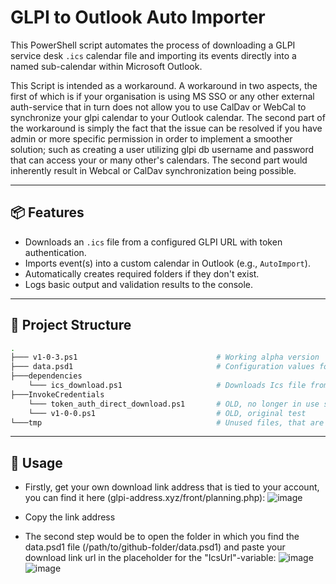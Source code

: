 # GLPI to Outlook Auto Importer

This PowerShell script automates the process of downloading a GLPI service desk `.ics` calendar file and importing its events directly into a named sub-calendar within Microsoft Outlook.

This Script is intended as a workaround. A workaround in two aspects, the first of which is if your organisation is using MS SSO or any other external auth-service that in turn does not allow you to use CalDav or WebCal to synchronize your glpi calendar to your Outlook calendar. The second part of the workaround is simply the fact that the issue can be resolved if you have admin or more specific permission in order to implement a smoother solution; such as creating a user utilizing glpi db username and password that can access your or many other's calendars. The second part would inherently result in Webcal or CalDav synchronization being possible.

---

## 📦 Features

- Downloads an `.ics` file from a configured GLPI URL with token authentication.
- Imports event(s) into a custom calendar in Outlook (e.g., `AutoImport`).
- Automatically creates required folders if they don't exist.
- Logs basic output and validation results to the console.

---

## 📁 Project Structure
``` bash
.
├─── v1-0-3.ps1                               # Working alpha version
├─── data.psd1                                # Configuration values for varables used in script
├───dependencies
    └─── ics_download.ps1                     # Downloads Ics file from glpi-url specified in data.psd1 
├───InvokeCredentials
    └─── token_auth_direct_download.ps1       # OLD, no longer in use since authentication does not work due to sso setup
    └─── v1-0-0.ps1                           # OLD, original test
└───tmp                                       # Unused files, that are simple there for test purposes
```

---
## :wrench: Usage
- Firstly, get your own download link address that is tied to your account, you can find it here (glpi-address.xyz/front/planning.php):
![image](https://github.com/user-attachments/assets/7cf26121-069c-4668-9283-48b8643231a4)
- Copy the link address

- The second step would be to open the folder in which you find the data.psd1 file (/path/to/github-folder/data.psd1) and paste your download link url in the placeholder for the "IcsUrl"-variable:
![image](https://github.com/user-attachments/assets/597d984b-e28a-4b26-993a-d36da46e4693)
![image](https://github.com/user-attachments/assets/140475e6-cb55-4613-b10b-5d0f86842a24)



